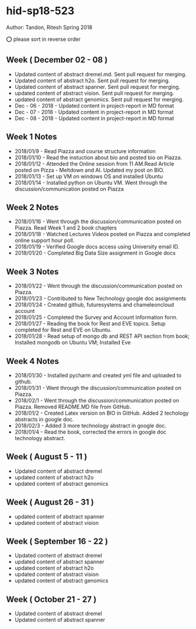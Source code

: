# hid-sp18-523
Author: Tandon, Ritesh
Spring 2018

:o: please sort in reverse order

## Week ( December 02 - 08 )

* Updated content of abstract dremel.md. Sent pull request for merging.
* Updated content of abstract h2o. Sent pull request for merging.
* Updated content of abstract spanner. Sent pull request for merging.
* updated content of abstract vision. Sent pull request for merging. 
* updated content of abstract genomics. Sent pull request for merging.
* Dec - 06 - 2018 - Updated content in project-report in MD format
* Dec - 07 - 2018 - Updated content in project-report in MD format
* Dec - 08 - 2018 - Updated content in project-report in MD format



## Week 1 Notes


* 2018/01/9 - Read Piazza and course structure information
* 2018/01/10 - Read the instuction about bio and posted bio on Piazza.
* 2018/01/12 - Attended the Online session from 11 AM.Read Article posted on Pizza - Meltdown and AI. Updated my post on BIO.
* 2018/01/13 - Set up VM on windows OS and installed Ubuntu
* 2018/01/14 - Installed python on Ubuntu VM. Went through the discussion/communication posted on Piazza


## Week 2 Notes

* 2018/01/16 - Went through the discussion/communication posted on Piazza. Read Week 1 and 2 book chapters
* 2018/01/18 - Watched Lectures Videos posted on Piazza and completed online support hour poll.
* 2018/01/19 - Verified Google docs access using University email ID.
* 2018/01/20 - Completed Big Data Size assignment in Google docs


## Week 3 Notes

* 2018/01/22 -  Went through the discussion/communication posted on Piazza. 
* 2018/01/23 - Contributed to New Technology google doc assignments
* 2018/01/24 - Created github, futuresystems and chameleoncloud account
* 2018/01/25 - Completed the Survey and Account Information form.
* 2018/01/27 - Reading the book for Rest and EVE topics. Setup completed for Rest and EVE on Ubuntu.
* 2018/01/28 - Read setup of mongo db and REST API section from book; Installed mongodb on Ubuntu VM; Installed Eve


## Week 4 Notes


* 2018/01/30 - Installed pycharm and created yml file and uploaded to github.
* 2018/01/31 - Went through the discussion/communication posted on Piazza.
* 2018/02/1 -  Went through the discussion/communication posted on Piazza. Removed README.MD file from GitHub.
* 2018/01/2 - Created Latex version on BIO in GitHub. Added 2 techology abstracts in google doc. 
* 2018/02/3 - Added 3 more technology abstract in google doc.
* 2018/01/4 - Read the book, corrected the errors in google doc technology abstract.

## Week ( August 5 - 11  )

* Updated content of abstract dremel
* updated content of abstract h2o
* updated content of abstract genomics

## Week ( August 26 - 31  )

* updated content of abstract spanner
* updated content of abstract vision 


## Week ( September 16 - 22  )

* Updated content of abstract dremel
* updated content of abstract spanner
* updated content of abstract h2o
* updated content of abstract vision 
* updated content of abstract genomics

## Week ( October 21 - 27  )

* Updated content of abstract dremel
* Updated content of abstract spanner


